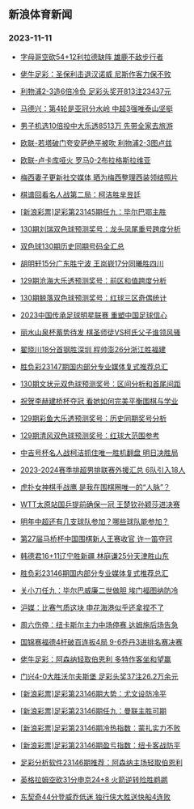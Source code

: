 ## 新浪体育新闻 
### 2023-11-11

+ [字母哥空砍54+12利拉德缺阵 雄鹿不敌步行者](https://sports.sina.com.cn/basketball/nba/2023-11-10/doc-imzucazt1011222.shtml)

+ [佬牛足彩：圣保利击退汉诺威 尼斯作客力保不败](https://sports.sina.com.cn/l/2023-11-10/doc-imzuasmy6531390.shtml)

+ [利物浦2-3造6倍冷负 足彩头奖开813注23437元](https://sports.sina.com.cn/l/2023-11-10/doc-imzuasmy6528635.shtml)

+ [马德兴：第4轮是亚冠分水岭 中超3强唯泰山坚挺](https://sports.sina.com.cn/china/2023-11-10/doc-imzuawtu3647992.shtml)

+ [男子机选10倍投中大乐透8513万 先带全家去旅游](https://sports.sina.com.cn/l/2023-11-10/doc-imzuasmx1202768.shtml)

+ [欧联-若塔破门夸安萨绝平被吹 利物浦2-3图卢兹](https://sports.sina.com.cn/g/pl/2023-11-10/doc-imzuasmu6947784.shtml)

+ [欧联-卢卡库哑火 罗马0-2布拉格斯拉维亚](https://sports.sina.com.cn/g/seriea/2023-11-10/doc-imzuasmy6528691.shtml)

+ [梅西妻子更新社交媒体 晒为梅西整理西装领结照片](https://sports.sina.com.cn/global/others/2023-11-10/doc-imzuawtv1097349.shtml)

+ [棋谱回看名人战第二局：柯洁胜芈昱廷](https://sports.sina.com.cn/go/2023-11-10/doc-imzuawtu3661133.shtml)

+ [[新浪彩票]足彩第23145期任九：毕尔巴鄂主胜](https://sports.sina.com.cn/l/2023-11-10/doc-imzuasmu6950749.shtml)

+ [130期刘瑞双色球预测奖号：龙头凤尾重号跨度分析](https://sports.sina.com.cn/l/2023-11-10/doc-imzuawtu3666468.shtml)

+ [双色球130期历史同期号码全汇总](https://sports.sina.com.cn/l/2023-11-10/doc-imzuciiq3483256.shtml)

+ [胡明轩15分广东胜宁波 王岚嵚17分同曦胜四川](https://sports.sina.com.cn/basketball/cba/2023-11-10/doc-imzucyfk5979916.shtml)

+ [129期沧海大乐透预测奖号：前区和值跨度分析](https://sports.sina.com.cn/l/2023-11-10/doc-imzucazs3545481.shtml)

+ [130期鲸落双色球预测奖号：红球三区奇偶统计](https://sports.sina.com.cn/l/2023-11-10/doc-imzuawtu3666638.shtml)

+ [2023中国传承足球明星联赛 重塑中国足球信心](https://sports.sina.com.cn/china/2023-11-10/doc-imzuawts6884250.shtml)

+ [丽水山泉杯蓄势待发 棋圣师徒VS柯氏父子谁领风骚](https://sports.sina.com.cn/go/2023-11-10/doc-imzucprk6648884.shtml)

+ [翟晓川18分首钢胜深圳 程帅澎26分浙江胜福建](https://sports.sina.com.cn/basketball/cba/2023-11-10/doc-imzucyfk5977889.shtml)

+ [胜负彩23147期国内部分专业媒体复式推荐总汇](https://sports.sina.com.cn/l/2023-11-10/doc-imzuciir0937939.shtml)

+ [130期文状元双色球预测奖号：区间分析和首尾间距](https://sports.sina.com.cn/l/2023-11-10/doc-imzuawtu3667328.shtml)

+ [祝贺李赫建桥杯夺冠 看她如何完美平衡围棋与学业](https://sports.sina.com.cn/go/2023-11-10/doc-imzuctxr3647658.shtml)

+ [129期彩鱼大乐透预测奖号：历史同期奖号分析](https://sports.sina.com.cn/l/2023-11-10/doc-imzucazu6333869.shtml)

+ [129期清风双色球预测奖号：红球大范围参考](https://sports.sina.com.cn/l/2023-11-09/doc-imztypns0457393.shtml)

+ [中吉号杯名人战柯洁抓住唯一胜机翻盘 明日决胜局](https://sports.sina.com.cn/go/2023-11-10/doc-imzucprp0855833.shtml)

+ [2023-2024赛季排超男排联赛外援汇总 6队引入18人](https://sports.sina.com.cn/others/volleyball/2023-11-10/doc-imzuctxr3667165.shtml)

+ [虎扑女神棋手战鹰 是我在围棋圈唯一的“人脉”？](https://sports.sina.com.cn/go/2023-11-10/doc-imzuctxt0436353.shtml)

+ [WTT太原站国乒提前确保一冠 王楚钦孙颖莎进决赛](https://sports.sina.com.cn/others/pingpang/2023-11-10/doc-imzucyfp3561580.shtml)

+ [明年中超还有几支球队参加？哪些球队能参加？](https://sports.sina.com.cn/china/2023-11-10/doc-imzuawts6851373.shtml)

+ [第27届马桥杯中国围棋新人王赛收官 许一笛夺冠](https://sports.sina.com.cn/go/2023-11-10/doc-imzuawts6843809.shtml)

+ [韩德君16+11辽宁胜新疆 林庭谦25分天津胜山东](https://sports.sina.com.cn/basketball/cba/2023-11-10/doc-imzucyfi0656103.shtml)

+ [胜负彩23146期国内部分专业媒体复式推荐总汇](https://sports.sina.com.cn/l/2023-11-10/doc-imzuciir0937004.shtml)

+ [关小刀任九：毕尔巴威廉二世做胆 埃门福图纳防冷](https://sports.sina.com.cn/l/2023-11-10/doc-imzuctxr3639590.shtml)

+ [沪媒：比赛气质这块 申花海港似乎还拿捏不了](https://sports.sina.com.cn/china/2023-11-10/doc-imzuawtu3631696.shtml)

+ [周六伤停：纽卡斯尔主力中场停赛 达姆施后场告急](https://sports.sina.com.cn/l/2023-11-10/doc-imzuctxr3636849.shtml)

+ [国锦赛福德4杆破百连扳4局 9-6乔丹3进排名赛决赛](https://sports.sina.com.cn/others/snooker/2023-11-10/doc-imzueepf0541764.shtml)

+ [佬牛足彩：阿森纳轻取伯恩利 多特作客坐和望赢](https://sports.sina.com.cn/l/2023-11-11/doc-imzuezsz3007411.shtml)

+ [门兴4-0大胜沃尔夫斯堡 足彩头奖37注26.2万余元](https://sports.sina.com.cn/l/2023-11-11/doc-imzuezsv0077154.shtml)

+ [[新浪彩票]足彩第23146期大势：尤文设防冷平](https://sports.sina.com.cn/l/2023-11-11/doc-imzuezta9782611.shtml)

+ [[新浪彩票]足彩第23146期任九：曼联主胜可期](https://sports.sina.com.cn/l/2023-11-11/doc-imzuezta9782765.shtml)

+ [[新浪彩票]足彩第23146期冷热指数：蒙扎实力不败](https://sports.sina.com.cn/l/2023-11-11/doc-imzuezsz3006047.shtml)

+ [[新浪彩票]足彩第23146期盈亏指数：纽卡客战防平](https://sports.sina.com.cn/l/2023-11-11/doc-imzuezsv0079521.shtml)

+ [足彩分析软件23146期推荐：阿森纳主场轻取伯恩利](https://sports.sina.com.cn/l/2023-11-11/doc-imzuezsw5402659.shtml)

+ [英格拉姆空砍31分申京24+8 火箭逆转险胜鹈鹕](https://sports.sina.com.cn/basketball/nba/2023-11-11/doc-imzuffys9987753.shtml)

+ [东契奇44分登威乔低迷 独行侠大胜送快船4连败](https://sports.sina.com.cn/basketball/nba/2023-11-11/doc-imzufnhw9569767.shtml)

